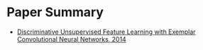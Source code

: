 # Paper Summary
- [Discriminative Unsupervised Feature Learning with Exemplar Convolutional Neural Networks, 2014](https://arxiv.org/pdf/1406.6909.pdf)